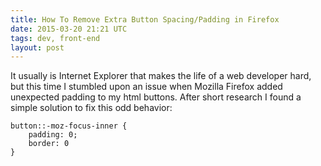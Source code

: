 ```yaml
---
title: How To Remove Extra Button Spacing/Padding in Firefox
date: 2015-03-20 21:21 UTC
tags: dev, front-end
layout: post
---
```


It usually is Internet Explorer that makes the life of a web developer hard, but this time I stumbled upon an issue
when Mozilla Firefox added unexpected padding to my html buttons. After short research I found a simple solution to fix
this odd behavior:

```
button::-moz-focus-inner {
    padding: 0;
    border: 0
}
```
